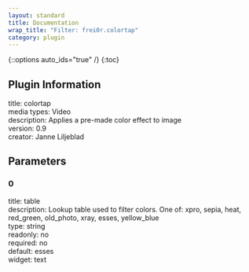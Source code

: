 ```yaml
---
layout: standard
title: Documentation
wrap_title: "Filter: frei0r.colortap"
category: plugin
---
```

{::options auto_ids="true" /}
{:toc}

## Plugin Information

title: colortap  
media types:
Video  
description: Applies a pre-made color effect to image  
version: 0.9  
creator: Janne Liljeblad  

## Parameters

### 0

title: table    
description:
Lookup table used to filter colors. One of: xpro, sepia, heat, red_green, old_photo, xray, esses, yellow_blue  
type: string  
readonly: no  
required: no  
default: esses  
widget: text  

